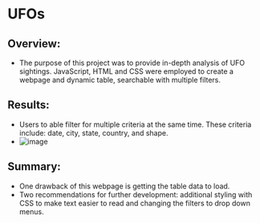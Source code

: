 # UFOs

## Overview:
* The purpose of this project was to provide in-depth analysis of UFO sightings.  JavaScript, HTML and CSS were employed to create a webpage and dynamic table, searchable with multiple filters.    

## Results:
* Users to able filter for multiple criteria at the same time. These criteria include: date, city, state, country, and shape.
* ![image](https://user-images.githubusercontent.com/116078337/216475437-fc1f6d54-4776-4443-848f-0e23e82476d3.png)


## Summary:
* One drawback of this webpage is getting the table data to load. 
* Two recommendations for further development: additional styling with CSS to make text easier to read and changing the filters to drop down menus. 
